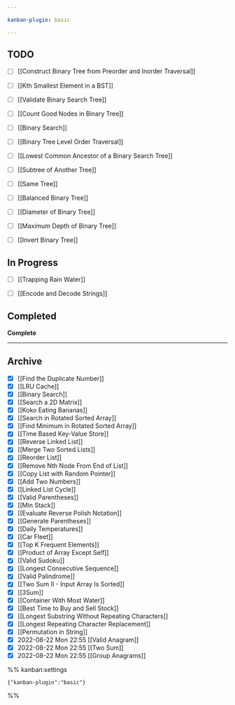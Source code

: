 ```yaml
---

kanban-plugin: basic

---
```


## TODO

- [ ] [[Construct Binary Tree from Preorder and Inorder Traversal]]
- [ ] [[Kth Smallest Element in a BST]]
- [ ] [[Validate Binary Search Tree]]
- [ ] [[Count Good Nodes in Binary Tree]]
- [ ] [[Binary Search]]
- [ ] [[Binary Tree Level Order Traversal]]
- [ ] [[Lowest Common Ancestor of a Binary Search Tree]]
- [ ] [[Subtree of Another Tree]]
- [ ] [[Same Tree]]
- [ ] [[Balanced Binary Tree]]
- [ ] [[Diameter of Binary Tree]]
- [ ] [[Maximum Depth of Binary Tree]]
- [ ] [[Invert Binary Tree]]


## In Progress

- [ ] [[Trapping Rain Water]]
- [ ] [[Encode and Decode Strings]]


## Completed

**Complete**


***

## Archive

- [x] [[Find the Duplicate Number]]
- [x] [[LRU Cache]]
- [x] [[Binary Search]]
- [x] [[Search a 2D Matrix]]
- [x] [[Koko Eating Bananas]]
- [x] [[Search in Rotated Sorted Array]]
- [x] [[Find Minimum in Rotated Sorted Array]]
- [x] [[Time Based Key-Value Store]]
- [x] [[Reverse Linked List]]
- [x] [[Merge Two Sorted Lists]]
- [x] [[Reorder List]]
- [x] [[Remove Nth Node From End of List]]
- [x] [[Copy List with Random Pointer]]
- [x] [[Add Two Numbers]]
- [x] [[Linked List Cycle]]
- [x] [[Valid Parentheses]]
- [x] [[Min Stack]]
- [x] [[Evaluate Reverse Polish Notation]]
- [x] [[Generate Parentheses]]
- [x] [[Daily Temperatures]]
- [x] [[Car Fleet]]
- [x] [[Top K Frequent Elements]]
- [x] [[Product of Array Except Self]]
- [x] [[Valid Sudoku]]
- [x] [[Longest Consecutive Sequence]]
- [x] [[Valid Palindrome]]
- [x] [[Two Sum II - Input Array Is Sorted]]
- [x] [[3Sum]]
- [x] [[Container With Most Water]]
- [x] [[Best Time to Buy and Sell Stock]]
- [x] [[Longest Substring Without Repeating Characters]]
- [x] [[Longest Repeating Character Replacement]]
- [x] [[Permutation in String]]
- [x] 2022-08-22 Mon 22:55 [[Valid Anagram]]
- [x] 2022-08-22 Mon 22:55 [[Two Sum]]
- [x] 2022-08-22 Mon 22:55 [[Group Anagrams]]

%% kanban:settings
```
{"kanban-plugin":"basic"}
```
%%